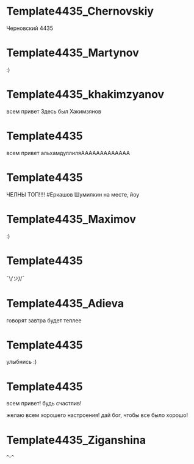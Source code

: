 # Template4435_Chernovskiy
Черновский 4435
# Template4435_Martynov
:)
# Template4435_khakimzyanov
всем привет
Здесь был Хакимзянов
# Template4435
всем привет
альхамдуллиляААААААААААААА
# Template4435
ЧЕЛНЫ ТОП!!!!
#Еркашов
Шумилкин на месте, йоу
# Template4435_Maximov
:)
# Template4435
¯⁠\⁠_⁠(⁠ツ⁠)_/¯
# Template4435_Adieva
говорят завтра будет теплее
 # Template4435
 улыбнись :)

# Template4435
всем привет! будь счастлив!

желаю всем хорошего настроения! дай бог, чтобы все было хорошо!
# Template4435_Ziganshina
^-^
